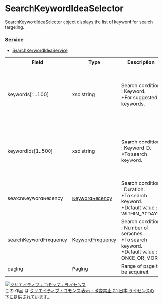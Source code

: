 # SearchKeywordIdeaSelector
SearchKeywordIdeaSelector object displays the list of keyword for search targeting.
### Service
+ [SearchKeywordIdeaService](../services/SearchKeywordIdeaService.md)

<table>
 <tr>
  <th>Field</th>
  <th>Type</th>
  <th>Description</th>
  <th>response</th>
  <th>get</th>
  <th>add</th>
  <th>set</th>
  <th>remove</th>
 </tr>
 <tr>
  <td>keywords[1..100]</td>
  <td>xsd:string</td>
  <td>Search condition : Keyword.<br>*For suggested keywords.</td>
  <td>-</td>
  <td>Any of keywords or keywordIDs have to be specified.<br>Selecting both is not available.</td>
  <td>-</td>
  <td>-</td>
  <td>-</td>
 </tr>
 <tr>
  <td>keywordIds[1..500]</td>
  <td>xsd:string</td>
  <td>Search condition : Keyword ID.<br>*To search keyword.</td>
  <td>-</td>
  <td>Any of keywords or keywordIDs have to be specified.<br>Selecting both is not available.</td>
  <td>-</td>
  <td>-</td>
  <td>-</td>
 </tr>
 <tr>
  <td>searchKeywordRecency</td>
  <td><a href="./KeywordRecency.md">KeywordRecency</a></td>
  <td>Search condition : Duration. <br>*To search keyword.<br>*Default value : WITHIN_30DAYS</td>
  <td>-</td>
  <td>Optional</td>
  <td>-</td>
  <td>-</td>
  <td>-</td>
 </tr>
 <tr>
  <td>searchKeywordFrequency</td>
  <td><a href="./KeywordFrequency.md">KeywordFrequency</a></td>
  <td>Search condition : Number of seraches.<br>*To search keyword.<br>*Default value : ONCE_OR_MORE</td>
  <td>-</td>
  <td>Optional</td>
  <td>-</td>
  <td>-</td>
  <td>-</td>
 </tr>
 <tr>
  <td>paging</td>
  <td><a href="./Paging.md">Paging</a></td>
  <td>Range of page to be acquired.</td>
  <td>-</td>
  <td>Optional</td>
  <td>-</td>
  <td>-</td>
  <td>-</td>
 </tr>
 </table>

<a rel="license" href="http://creativecommons.org/licenses/by-nd/2.1/jp/"><img alt="クリエイティブ・コモンズ・ライセンス" style="border-width:0" src="https://i.creativecommons.org/l/by-nd/2.1/jp/88x31.png" /></a><br />この 作品 は <a rel="license" href="http://creativecommons.org/licenses/by-nd/2.1/jp/">クリエイティブ・コモンズ 表示 - 改変禁止 2.1 日本 ライセンスの下に提供されています。</a>
